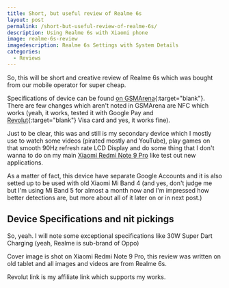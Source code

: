 ```yaml
---
title: Short, but useful review of Realme 6s
layout: post
permalink: /short-but-useful-review-of-realme-6s/
description: Using Realme 6s with Xiaomi phone
image: realme-6s-review
imagedescription: Realme 6s Settings with System Details
categories:
  - Reviews
---
```

So, this will be short and creative review of Realme 6s which was bought from our mobile operator for super cheap.

Specifications of device can be found [on GSMArena](https://www.gsmarena.com/realme_6s-10268.php){:target="blank"}. There are few changes which aren't noted in GSMArena are NFC which works (yeah, it works, tested it with Google Pay and [Revolut](https://www.gsmarena.com/realme_6s-10268.php){:target="blank"} Visa card and yes, it works fine).

Just to be clear, this was and still is my secondary device which I mostly use to watch some videos (pirated mostly and YouTube), play games on that smooth 90Hz refresh rate LCD Display and do some thing that I don't wanna to do on my main [Xiaomi Redmi Note 9 Pro](/month-of-usage-for-xiaomi-redmi-note-9-pro-better-known-as-review-of-phone/) like test out new applications.

As a matter of fact, this device have separate Google Accounts and it is also setted up to be used with old Xiaomi Mi Band 4 (and yes, don't judge me but I'm using Mi Band 5 for almost a month now and I'm impressed how better detections are, but more about all of it later on or in next post.)

## Device Specifications and nit pickings

So, yeah. I will note some exceptional specifications like 30W Super Dart Charging (yeah, Realme is sub-brand of Oppo)

Cover image is shot on Xiaomi Redmi Note 9 Pro, this review was written on old tablet and all images and videos are from Realme 6s.

Revolut link is my affiliate link which supports my works.
